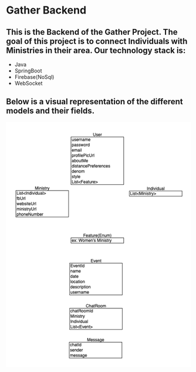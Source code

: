 # Gather Backend

## This is the Backend of the Gather Project. The goal of this project is to connect Individuals with Ministries in their area. Our technology stack is: 
- Java 
- SpringBoot
- Firebase(NoSql)
- WebSocket

## Below is a visual representation of the different models and their fields. 
![](codeScreenshots/image.png)
